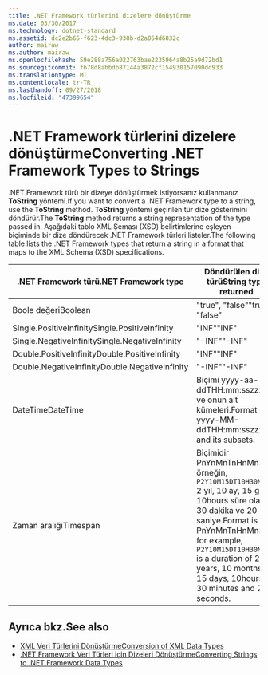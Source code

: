 ```yaml
---
title: .NET Framework türlerini dizelere dönüştürme
ms.date: 03/30/2017
ms.technology: dotnet-standard
ms.assetid: dc2e2b65-f623-4dc3-938b-d2a054d6832c
author: mairaw
ms.author: mairaw
ms.openlocfilehash: 59e288a756a022763bae2235964a8b25a9d72bd1
ms.sourcegitcommit: fb78d8abbdb87144a3872cf154930157090dd933
ms.translationtype: MT
ms.contentlocale: tr-TR
ms.lasthandoff: 09/27/2018
ms.locfileid: "47399654"
---
```

# <a name="converting-net-framework-types-to-strings"></a><span data-ttu-id="12734-102">.NET Framework türlerini dizelere dönüştürme</span><span class="sxs-lookup"><span data-stu-id="12734-102">Converting .NET Framework Types to Strings</span></span>
<span data-ttu-id="12734-103">.NET Framework türü bir dizeye dönüştürmek istiyorsanız kullanmanız **ToString** yöntemi.</span><span class="sxs-lookup"><span data-stu-id="12734-103">If you want to convert a .NET Framework type to a string, use the **ToString** method.</span></span> <span data-ttu-id="12734-104">**ToString** yöntemi geçirilen tür dize gösterimini döndürür.</span><span class="sxs-lookup"><span data-stu-id="12734-104">The **ToString** method returns a string representation of the type passed in.</span></span> <span data-ttu-id="12734-105">Aşağıdaki tablo XML Şeması (XSD) belirtimlerine eşleyen biçiminde bir dize döndürecek .NET Framework türleri listeler.</span><span class="sxs-lookup"><span data-stu-id="12734-105">The following table lists the .NET Framework types that return a string in a format that maps to the XML Schema (XSD) specifications.</span></span>  
  
|<span data-ttu-id="12734-106">.NET Framework türü</span><span class="sxs-lookup"><span data-stu-id="12734-106">.NET Framework type</span></span>|<span data-ttu-id="12734-107">Döndürülen dize türü</span><span class="sxs-lookup"><span data-stu-id="12734-107">String type returned</span></span>|  
|-------------------------|--------------------------|  
|<span data-ttu-id="12734-108">Boole değeri</span><span class="sxs-lookup"><span data-stu-id="12734-108">Boolean</span></span>|<span data-ttu-id="12734-109">"true", "false"</span><span class="sxs-lookup"><span data-stu-id="12734-109">"true", "false"</span></span>|  
|<span data-ttu-id="12734-110">Single.PositiveInfinity</span><span class="sxs-lookup"><span data-stu-id="12734-110">Single.PositiveInfinity</span></span>|<span data-ttu-id="12734-111">"INF"</span><span class="sxs-lookup"><span data-stu-id="12734-111">"INF"</span></span>|  
|<span data-ttu-id="12734-112">Single.NegativeInfinity</span><span class="sxs-lookup"><span data-stu-id="12734-112">Single.NegativeInfinity</span></span>|<span data-ttu-id="12734-113">"-INF"</span><span class="sxs-lookup"><span data-stu-id="12734-113">"-INF"</span></span>|  
|<span data-ttu-id="12734-114">Double.PositiveInfinity</span><span class="sxs-lookup"><span data-stu-id="12734-114">Double.PositiveInfinity</span></span>|<span data-ttu-id="12734-115">"INF"</span><span class="sxs-lookup"><span data-stu-id="12734-115">"INF"</span></span>|  
|<span data-ttu-id="12734-116">Double.NegativeInfinity</span><span class="sxs-lookup"><span data-stu-id="12734-116">Double.NegativeInfinity</span></span>|<span data-ttu-id="12734-117">"-INF"</span><span class="sxs-lookup"><span data-stu-id="12734-117">"-INF"</span></span>|  
|<span data-ttu-id="12734-118">DateTime</span><span class="sxs-lookup"><span data-stu-id="12734-118">DateTime</span></span>|<span data-ttu-id="12734-119">Biçimi yyyy-aa-ddTHH:mm:sszzzzzz ve onun alt kümeleri.</span><span class="sxs-lookup"><span data-stu-id="12734-119">Format is yyyy-MM-ddTHH:mm:sszzzzzz and its subsets.</span></span>|  
|<span data-ttu-id="12734-120">Zaman aralığı</span><span class="sxs-lookup"><span data-stu-id="12734-120">Timespan</span></span>|<span data-ttu-id="12734-121">Biçimidir PnYnMnTnHnMnS, örneğin, `P2Y10M15DT10H30M20S` 2 yıl, 10 ay, 15 gün, 10hours süre olan 30 dakika ve 20 saniye.</span><span class="sxs-lookup"><span data-stu-id="12734-121">Format is PnYnMnTnHnMnS, for example, `P2Y10M15DT10H30M20S` is a duration of 2 years, 10 months, 15 days, 10hours, 30 minutes and 20 seconds.</span></span>|  
  
## <a name="see-also"></a><span data-ttu-id="12734-122">Ayrıca bkz.</span><span class="sxs-lookup"><span data-stu-id="12734-122">See also</span></span>

- [<span data-ttu-id="12734-123">XML Veri Türlerini Dönüştürme</span><span class="sxs-lookup"><span data-stu-id="12734-123">Conversion of XML Data Types</span></span>](../../../../docs/standard/data/xml/conversion-of-xml-data-types.md)  
- [<span data-ttu-id="12734-124">.NET Framework Veri Türleri için Dizeleri Dönüştürme</span><span class="sxs-lookup"><span data-stu-id="12734-124">Converting Strings to .NET Framework Data Types</span></span>](../../../../docs/standard/data/xml/converting-strings-to-dotnet-data-types.md)
